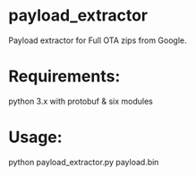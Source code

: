# payload_extractor

Payload extractor for Full OTA zips from Google.

# Requirements:

python 3.x with protobuf & six modules

# Usage:

python payload_extractor.py payload.bin

